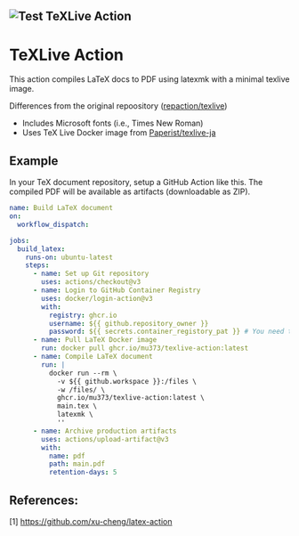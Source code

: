 ![Test TeXLive Action](https://github.com/mu373/texlive-action/workflows/Test%20TeXLive%20Action/badge.svg)
---

# TeXLive Action

This action compiles LaTeX docs to PDF using latexmk with a minimal texlive image.

Differences from the original repoository ([repaction/texlive](https://github.com/repaction/texlive))
- Includes Microsoft fonts (i.e., Times New Roman)
- Uses TeX Live Docker image from [Paperist/texlive-ja](https://github.com/Paperist/texlive-ja)

## Example
In your TeX document repository, setup a GitHub Action like this. The compiled PDF will be available as artifacts (downloadable as ZIP).
```yaml
name: Build LaTeX document
on:
  workflow_dispatch:

jobs:
  build_latex:
    runs-on: ubuntu-latest
    steps:
      - name: Set up Git repository
        uses: actions/checkout@v3
      - name: Login to GitHub Container Registry
        uses: docker/login-action@v3
        with:
          registry: ghcr.io
          username: ${{ github.repository_owner }}
          password: ${{ secrets.container_registory_pat }} # You need to have your Personal Access Token set to environment secrets `$container_registory_pat` 
      - name: Pull LaTeX Docker image
        run: docker pull ghcr.io/mu373/texlive-action:latest
      - name: Compile LaTeX document
        run: |
          docker run --rm \
            -v ${{ github.workspace }}:/files \
            -w /files/ \
            ghcr.io/mu373/texlive-action:latest \
            main.tex \
            latexmk \
            ''
      - name: Archive production artifacts
        uses: actions/upload-artifact@v3
        with:
          name: pdf
          path: main.pdf
          retention-days: 5
```

## References:

[1] <https://github.com/xu-cheng/latex-action>
